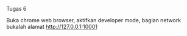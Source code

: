 Tugas 6

Buka chrome web browser, aktifkan developer mode, bagian network
bukalah alamat http://127.0.0.1:10001
